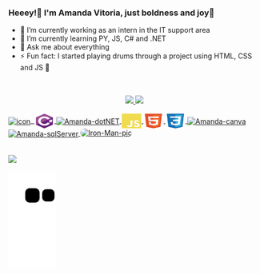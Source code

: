  ### Heeey!👋 I'm Amanda Vitoria, just boldness and joy🌟
 
 - 🔭 I’m currently working as an intern in the IT support area
 - 🌱 I’m currently learning PY, JS, C# and .NET 
 - 💬 Ask me about everything
 - ⚡ Fun fact: I started playing drums through a project using HTML, CSS and JS 🤘
 <br>
 <br>
 <div align="center">
   <a href="https://github.com/amandavmiranda">
   <img height="180em" src="https://github-readme-stats.vercel.app/api?username=amandavmiranda&show_icons=true&theme=radical&include_all_commits=true&count_private=true"/>
   <img height="180em" src="https://github-readme-stats.vercel.app/api/top-langs/?username=amandavmiranda&layout=compact&langs_count=7&theme=radical"/>
 </div>
   
   
 <div style="display: inline_block"><br>
   <img align="center" alt="icon" width="40" height="30" src="https://techstack-generator.vercel.app/python-icon.svg">&nbsp;
   <img align="center" alt="Amanda-Csharp" height="30" width="40" src="https://raw.githubusercontent.com/devicons/devicon/master/icons/csharp/csharp-original.svg">
   <img align="center" alt="Amanda-dotNET" height="30" width="40" src="https://cdn.jsdelivr.net/gh/devicons/devicon/icons/dotnetcore/dotnetcore-original.svg">
   <img align="center" alt="Amanda-Js" height="30" width="40" src="https://raw.githubusercontent.com/devicons/devicon/master/icons/javascript/javascript-plain.svg">
   <img align="center" alt="Amanda-HTML" height="30" width="40" src="https://raw.githubusercontent.com/devicons/devicon/master/icons/html5/html5-original.svg">
   <img align="center" alt="Amanda-CSS" height="30" width="40" src="https://raw.githubusercontent.com/devicons/devicon/master/icons/css3/css3-original.svg">
   <img align="center" alt="Amanda-canva" height="30" width="40" src="https://cdn.jsdelivr.net/gh/devicons/devicon/icons/canva/canva-original.svg">
   <img align="center" alt="Amanda-sqlServer" height="40" width="40" src="https://cdn.jsdelivr.net/gh/devicons/devicon/icons/microsoftsqlserver/microsoftsqlserver-plain.svg">
   <img align="righe" alt="Iron-Man-pic" height="150" style="border-radius:50px;" src="https://media.tenor.com/FoHS_atXExgAAAAd/ironman-jarvis.gif">
 </div>
  
  
 <br>
 <br>
 <div>
    <a href = "mailto:amanda.vmiranda009@gmail.com"><img src="https://img.shields.io/badge/Gmail-D14836?style=for-the-badge&logo=gmail&logoColor=white" target="_blank"></a>
   
   ![Snake animation](https://github.com/rafaballerini/rafaballerini/blob/output/github-contribution-grid-snake.svg)
 
  </div>
